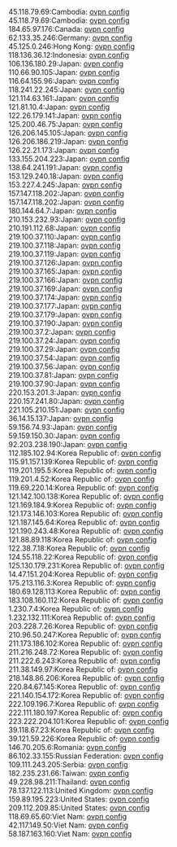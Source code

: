 45.118.79.69:Cambodia: [ovpn config](vpn/45_118_79_69.ovpn)  
45.118.79.69:Cambodia: [ovpn config](vpn/45_118_79_69.ovpn)  
184.65.97.176:Canada: [ovpn config](vpn/184_65_97_176.ovpn)  
62.133.35.246:Germany: [ovpn config](vpn/62_133_35_246.ovpn)  
45.125.0.246:Hong Kong: [ovpn config](vpn/45_125_0_246.ovpn)  
118.136.36.12:Indonesia: [ovpn config](vpn/118_136_36_12.ovpn)  
106.136.180.29:Japan: [ovpn config](vpn/106_136_180_29.ovpn)  
110.66.90.105:Japan: [ovpn config](vpn/110_66_90_105.ovpn)  
116.64.155.96:Japan: [ovpn config](vpn/116_64_155_96.ovpn)  
118.241.22.245:Japan: [ovpn config](vpn/118_241_22_245.ovpn)  
121.114.63.161:Japan: [ovpn config](vpn/121_114_63_161.ovpn)  
121.81.10.4:Japan: [ovpn config](vpn/121_81_10_4.ovpn)  
122.26.179.141:Japan: [ovpn config](vpn/122_26_179_141.ovpn)  
125.200.46.75:Japan: [ovpn config](vpn/125_200_46_75.ovpn)  
126.206.145.105:Japan: [ovpn config](vpn/126_206_145_105.ovpn)  
126.206.186.219:Japan: [ovpn config](vpn/126_206_186_219.ovpn)  
126.22.21.173:Japan: [ovpn config](vpn/126_22_21_173.ovpn)  
133.155.204.223:Japan: [ovpn config](vpn/133_155_204_223.ovpn)  
138.64.241.191:Japan: [ovpn config](vpn/138_64_241_191.ovpn)  
153.129.240.18:Japan: [ovpn config](vpn/153_129_240_18.ovpn)  
153.227.4.245:Japan: [ovpn config](vpn/153_227_4_245.ovpn)  
157.147.118.202:Japan: [ovpn config](vpn/157_147_118_202.ovpn)  
157.147.118.202:Japan: [ovpn config](vpn/157_147_118_202.ovpn)  
180.144.64.7:Japan: [ovpn config](vpn/180_144_64_7.ovpn)  
210.153.232.93:Japan: [ovpn config](vpn/210_153_232_93.ovpn)  
210.191.112.68:Japan: [ovpn config](vpn/210_191_112_68.ovpn)  
219.100.37.110:Japan: [ovpn config](vpn/219_100_37_110.ovpn)  
219.100.37.118:Japan: [ovpn config](vpn/219_100_37_118.ovpn)  
219.100.37.119:Japan: [ovpn config](vpn/219_100_37_119.ovpn)  
219.100.37.126:Japan: [ovpn config](vpn/219_100_37_126.ovpn)  
219.100.37.165:Japan: [ovpn config](vpn/219_100_37_165.ovpn)  
219.100.37.166:Japan: [ovpn config](vpn/219_100_37_166.ovpn)  
219.100.37.169:Japan: [ovpn config](vpn/219_100_37_169.ovpn)  
219.100.37.174:Japan: [ovpn config](vpn/219_100_37_174.ovpn)  
219.100.37.177:Japan: [ovpn config](vpn/219_100_37_177.ovpn)  
219.100.37.179:Japan: [ovpn config](vpn/219_100_37_179.ovpn)  
219.100.37.190:Japan: [ovpn config](vpn/219_100_37_190.ovpn)  
219.100.37.2:Japan: [ovpn config](vpn/219_100_37_2.ovpn)  
219.100.37.24:Japan: [ovpn config](vpn/219_100_37_24.ovpn)  
219.100.37.29:Japan: [ovpn config](vpn/219_100_37_29.ovpn)  
219.100.37.54:Japan: [ovpn config](vpn/219_100_37_54.ovpn)  
219.100.37.56:Japan: [ovpn config](vpn/219_100_37_56.ovpn)  
219.100.37.81:Japan: [ovpn config](vpn/219_100_37_81.ovpn)  
219.100.37.90:Japan: [ovpn config](vpn/219_100_37_90.ovpn)  
220.153.201.3:Japan: [ovpn config](vpn/220_153_201_3.ovpn)  
220.157.241.80:Japan: [ovpn config](vpn/220_157_241_80.ovpn)  
221.105.210.151:Japan: [ovpn config](vpn/221_105_210_151.ovpn)  
36.14.15.137:Japan: [ovpn config](vpn/36_14_15_137.ovpn)  
59.156.74.93:Japan: [ovpn config](vpn/59_156_74_93.ovpn)  
59.159.150.30:Japan: [ovpn config](vpn/59_159_150_30.ovpn)  
92.203.238.190:Japan: [ovpn config](vpn/92_203_238_190.ovpn)  
112.185.102.94:Korea Republic of: [ovpn config](vpn/112_185_102_94.ovpn)  
115.91.157.139:Korea Republic of: [ovpn config](vpn/115_91_157_139.ovpn)  
119.201.195.5:Korea Republic of: [ovpn config](vpn/119_201_195_5.ovpn)  
119.201.4.52:Korea Republic of: [ovpn config](vpn/119_201_4_52.ovpn)  
119.69.220.14:Korea Republic of: [ovpn config](vpn/119_69_220_14.ovpn)  
121.142.100.138:Korea Republic of: [ovpn config](vpn/121_142_100_138.ovpn)  
121.169.184.9:Korea Republic of: [ovpn config](vpn/121_169_184_9.ovpn)  
121.173.146.103:Korea Republic of: [ovpn config](vpn/121_173_146_103.ovpn)  
121.187.145.64:Korea Republic of: [ovpn config](vpn/121_187_145_64.ovpn)  
121.190.243.48:Korea Republic of: [ovpn config](vpn/121_190_243_48.ovpn)  
121.88.89.118:Korea Republic of: [ovpn config](vpn/121_88_89_118.ovpn)  
122.38.7.18:Korea Republic of: [ovpn config](vpn/122_38_7_18.ovpn)  
124.55.118.22:Korea Republic of: [ovpn config](vpn/124_55_118_22.ovpn)  
125.130.179.231:Korea Republic of: [ovpn config](vpn/125_130_179_231.ovpn)  
14.47.151.204:Korea Republic of: [ovpn config](vpn/14_47_151_204.ovpn)  
175.213.116.3:Korea Republic of: [ovpn config](vpn/175_213_116_3.ovpn)  
180.69.128.113:Korea Republic of: [ovpn config](vpn/180_69_128_113.ovpn)  
183.108.160.112:Korea Republic of: [ovpn config](vpn/183_108_160_112.ovpn)  
1.230.7.4:Korea Republic of: [ovpn config](vpn/1_230_7_4.ovpn)  
1.232.132.111:Korea Republic of: [ovpn config](vpn/1_232_132_111.ovpn)  
203.228.7.26:Korea Republic of: [ovpn config](vpn/203_228_7_26.ovpn)  
210.96.50.247:Korea Republic of: [ovpn config](vpn/210_96_50_247.ovpn)  
211.173.186.102:Korea Republic of: [ovpn config](vpn/211_173_186_102.ovpn)  
211.216.248.72:Korea Republic of: [ovpn config](vpn/211_216_248_72.ovpn)  
211.222.6.243:Korea Republic of: [ovpn config](vpn/211_222_6_243.ovpn)  
211.38.149.97:Korea Republic of: [ovpn config](vpn/211_38_149_97.ovpn)  
218.148.86.206:Korea Republic of: [ovpn config](vpn/218_148_86_206.ovpn)  
220.84.67.145:Korea Republic of: [ovpn config](vpn/220_84_67_145.ovpn)  
221.140.154.172:Korea Republic of: [ovpn config](vpn/221_140_154_172.ovpn)  
222.109.196.7:Korea Republic of: [ovpn config](vpn/222_109_196_7.ovpn)  
222.111.180.197:Korea Republic of: [ovpn config](vpn/222_111_180_197.ovpn)  
223.222.204.101:Korea Republic of: [ovpn config](vpn/223_222_204_101.ovpn)  
39.118.67.23:Korea Republic of: [ovpn config](vpn/39_118_67_23.ovpn)  
39.121.59.226:Korea Republic of: [ovpn config](vpn/39_121_59_226.ovpn)  
146.70.205.6:Romania: [ovpn config](vpn/146_70_205_6.ovpn)  
86.102.33.155:Russian Federation: [ovpn config](vpn/86_102_33_155.ovpn)  
109.111.243.205:Serbia: [ovpn config](vpn/109_111_243_205.ovpn)  
182.235.231.66:Taiwan: [ovpn config](vpn/182_235_231_66.ovpn)  
49.228.98.211:Thailand: [ovpn config](vpn/49_228_98_211.ovpn)  
78.137.122.113:United Kingdom: [ovpn config](vpn/78_137_122_113.ovpn)  
159.89.195.223:United States: [ovpn config](vpn/159_89_195_223.ovpn)  
209.112.209.85:United States: [ovpn config](vpn/209_112_209_85.ovpn)  
118.69.65.60:Viet Nam: [ovpn config](vpn/118_69_65_60.ovpn)  
42.117.149.50:Viet Nam: [ovpn config](vpn/42_117_149_50.ovpn)  
58.187.163.160:Viet Nam: [ovpn config](vpn/58_187_163_160.ovpn)  
